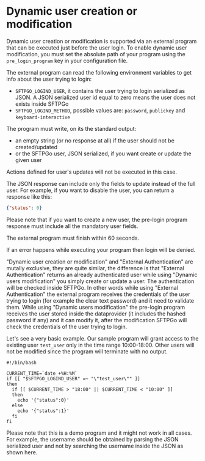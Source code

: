 # Dynamic user creation or modification

Dynamic user creation or modification is supported via an external program that can be executed just before the user login.
To enable dynamic user modification, you must set the absolute path of your program using the `pre_login_program` key in your configuration file.

The external program can read the following environment variables to get info about the user trying to login:

- `SFTPGO_LOGIND_USER`, it contains the user trying to login serialized as JSON. A JSON serialized user id equal to zero means the user does not exists inside SFTPGo
- `SFTPGO_LOGIND_METHOD`, possible values are: `password`, `publickey` and `keyboard-interactive`

The program must write, on its the standard output:

- an empty string (or no response at all) if the user should not be created/updated
- or the SFTPGo user, JSON serialized, if you want create or update the given user

Actions defined for user's updates will not be executed in this case.

The JSON response can include only the fields to update instead of the full user. For example, if you want to disable the user, you can return a response like this:

```json
{"status": 0}
```

Please note that if you want to create a new user, the pre-login program response must include all the mandatory user fields.

The external program must finish within 60 seconds.

If an error happens while executing your program then login will be denied.

"Dynamic user creation or modification" and "External Authentication" are mutally exclusive, they are quite similar, the difference is that "External Authentication" returns an already authenticated user while using "Dynamic users modification" you simply create or update a user. The authentication will be checked inside SFTPGo.
In other words while using "External Authentication" the external program receives the credentials of the user trying to login (for example the clear text password) and it need to validate them. While using "Dynamic users modification" the pre-login program receives the user stored inside the dataprovider (it includes the hashed password if any) and it can modify it, after the modification SFTPGo will check the credentials of the user trying to login.

Let's see a very basic example. Our sample program will grant access to the existing user `test_user` only in the time range 10:00-18:00. Other users will not be modified since the program will terminate with no output.

```
#!/bin/bash

CURRENT_TIME=`date +%H:%M`
if [[ "$SFTPGO_LOGIND_USER" =~ "\"test_user\"" ]]
then
  if [[ $CURRENT_TIME > "18:00" || $CURRENT_TIME < "10:00" ]]
  then
    echo '{"status":0}'
  else
    echo '{"status":1}'
  fi
fi
```

Please note that this is a demo program and it might not work in all cases. For example, the username should be obtained by parsing the JSON serialized user and not by searching the username inside the JSON as shown here.

